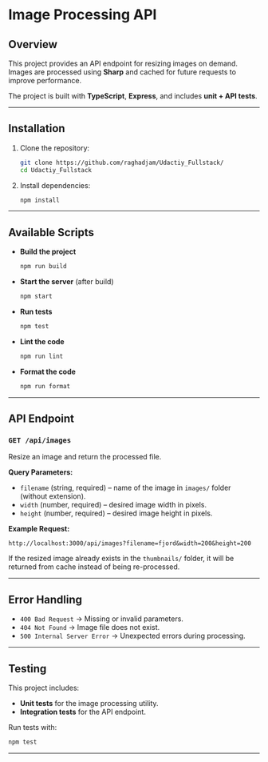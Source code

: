 
# Image Processing API

## Overview
This project provides an API endpoint for resizing images on demand. Images are processed using **Sharp** and cached for future requests to improve performance.

The project is built with **TypeScript**, **Express**, and includes **unit + API tests**.

---

## Installation

1. Clone the repository:
   ```bash
   git clone https://github.com/raghadjam/Udactiy_Fullstack/
   cd Udactiy_Fullstack
   
2. Install dependencies:

   ```bash
   npm install
   ```

---

## Available Scripts

* **Build the project**

  ```bash
  npm run build
  ```

* **Start the server** (after build)

  ```bash
  npm start
  ```

* **Run tests**

  ```bash
  npm test
  ```

* **Lint the code**

  ```bash
  npm run lint
  ```

* **Format the code**

  ```bash
  npm run format
  ```

---

## API Endpoint

### `GET /api/images`

Resize an image and return the processed file.

**Query Parameters:**

* `filename` (string, required) – name of the image in `images/` folder (without extension).
* `width` (number, required) – desired image width in pixels.
* `height` (number, required) – desired image height in pixels.

**Example Request:**

```
http://localhost:3000/api/images?filename=fjord&width=200&height=200
```

If the resized image already exists in the `thumbnails/` folder, it will be returned from cache instead of being re-processed.

---

## Error Handling

* `400 Bad Request` → Missing or invalid parameters.
* `404 Not Found` → Image file does not exist.
* `500 Internal Server Error` → Unexpected errors during processing.

---

## Testing

This project includes:

* **Unit tests** for the image processing utility.
* **Integration tests** for the API endpoint.

Run tests with:

```bash
npm test
```

---


```

